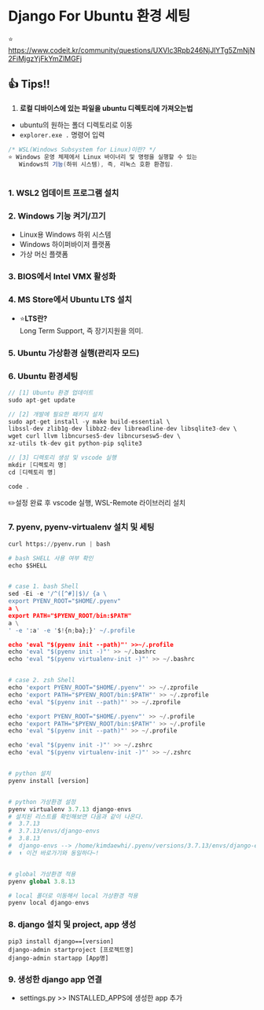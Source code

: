 # Django For Ubuntu 환경 세팅
⭐ https://www.codeit.kr/community/questions/UXVlc3Rpb246NjJlYTg5ZmNjN2FiMjgzYjFkYmZlMGFj

## 👍 Tips!!
1. **로컬 디바이스에 있는 파일을 ubuntu 디렉토리에 가져오는법**
  - ubuntu의 원하는 폴더 디렉토리로 이동
  - `explorer.exe .` 명령어 입력

 ```c#
 /* WSL(Windows Subsystem for Linux)이란? */
 ⭐ Windows 운영 체제에서 Linux 바이너리 및 명령을 실행할 수 있는
    Windows의 기능(하위 시스템), 즉, 리눅스 호환 환경임.
    
 ```

 ### 1. WSL2 업데이트 프로그램 설치

 ### 2. **Windows 기능 켜기/끄기**
- Linux용 Windows 하위 시스템
- Windows 하이퍼바이저 플랫폼
- 가상 머신 플랫폼

### 3. **BIOS에서 Intel VMX 활성화**

### 4. **MS Store에서 Ubuntu LTS 설치**
  * ⭐**LTS란?**  
    Long Term Support, 즉 장기지원을 의미.

### 5. Ubuntu 가상환경 실행(관리자 모드)

### 6. Ubuntu 환경세팅
   ```c
   // [1] Ubuntu 환경 업데이트
   sudo apt-get update

   // [2] 개발에 필요한 패키지 설치
   sudo apt-get install -y make build-essential \
   libssl-dev zlib1g-dev libbz2-dev libreadline-dev libsqlite3-dev \
   wget curl llvm libncurses5-dev libncursesw5-dev \
   xz-utils tk-dev git python-pip sqlite3

   // [3] 디렉토리 생성 및 vscode 실행
   mkdir [디렉토리 명]
   cd [디렉토리 명]

   code .
   ```
   ✏️설정 완료 후 vscode 실행, WSL-Remote 라이브러리 설치

### 7. pyenv, pyenv-virtualenv 설치 및 세팅
  ```python
  curl https://pyenv.run | bash

  # bash SHELL 사용 여부 확인
  echo $SHELL


  # case 1. bash Shell
  sed -Ei -e '/^([^#]|$)/ {a \
  export PYENV_ROOT="$HOME/.pyenv"
  a \
  export PATH="$PYENV_ROOT/bin:$PATH"
  a \
  ' -e ':a' -e '$!{n;ba};}' ~/.profile

  echo 'eval "$(pyenv init --path)"' >>~/.profile
  echo 'eval "$(pyenv init -)"' >> ~/.bashrc
  echo 'eval "$(pyenv virtualenv-init -)"' >> ~/.bashrc


  # case 2. zsh Shell
  echo 'export PYENV_ROOT="$HOME/.pyenv"' >> ~/.zprofile
  echo 'export PATH="$PYENV_ROOT/bin:$PATH"' >> ~/.zprofile
  echo 'eval "$(pyenv init --path)"' >> ~/.zprofile
  
  echo 'export PYENV_ROOT="$HOME/.pyenv"' >> ~/.profile
  echo 'export PATH="$PYENV_ROOT/bin:$PATH"' >> ~/.profile
  echo 'eval "$(pyenv init --path)"' >> ~/.profile
  
  echo 'eval "$(pyenv init -)"' >> ~/.zshrc
  echo 'eval "$(pyenv virtualenv-init -)"' >> ~/.zshrc


  # python 설치
  pyenv install [version]


  # python 가상환경 설정
  pyenv virtualenv 3.7.13 django-envs
  # 설치된 리스트를 확인해보면 다음과 같이 나온다.
  #  3.7.13
  #  3.7.13/envs/django-envs
  #  3.8.13
  #  django-envs --> /home/kimdaewhi/.pyenv/versions/3.7.13/envs/django-envs 
  #  ⬆️ 이건 바로가기와 동일하다~!


  # global 가상환경 적용
  pyenv global 3.8.13

  # local 폴더로 이동해서 local 가상환경 적용
  pyenv local django-envs
  ```


### 8. django 설치 및 project, app 생성
  ```
  pip3 install django==[version]
  django-admin startproject [프로젝트명]
  django-admin startapp [App명]
  ```

### 9. 생성한 django app 연결
  - settings.py >> INSTALLED_APPS에 생성한 app 추가


